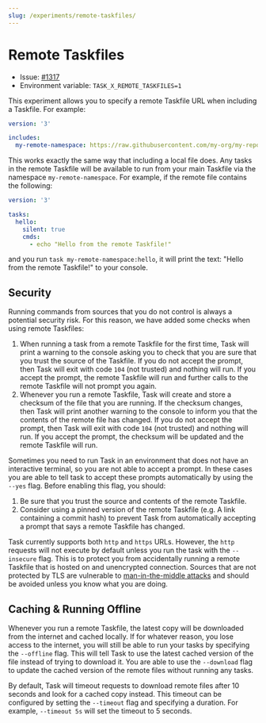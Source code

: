 ```yaml
---
slug: /experiments/remote-taskfiles/
---
```


# Remote Taskfiles

- Issue: [#1317][remote-taskfiles-experiment]
- Environment variable: `TASK_X_REMOTE_TASKFILES=1`

This experiment allows you to specify a remote Taskfile URL when including a Taskfile. For example:

```yaml
version: '3'

includes:
  my-remote-namespace: https://raw.githubusercontent.com/my-org/my-repo/main/Taskfile.yml
```

This works exactly the same way that including a local file does. Any tasks in the remote Taskfile will be available to run from your main Taskfile via the namespace `my-remote-namespace`. For example, if the remote file contains the following:

```yaml
version: '3'

tasks:
  hello:
    silent: true
    cmds:
      - echo "Hello from the remote Taskfile!"
```

and you run `task my-remote-namespace:hello`, it will print the text: "Hello from the remote Taskfile!" to your console.

## Security

Running commands from sources that you do not control is always a potential security risk. For this reason, we have added some checks when using remote Taskfiles:

1. When running a task from a remote Taskfile for the first time, Task will print a warning to the console asking you to check that you are sure that you trust the source of the Taskfile. If you do not accept the prompt, then Task will exit with code `104` (not trusted) and nothing will run. If you accept the prompt, the remote Taskfile will run and further calls to the remote Taskfile will not prompt you again.
2. Whenever you run a remote Taskfile, Task will create and store a checksum of the file that you are running. If the checksum changes, then Task will print another warning to the console to inform you that the contents of the remote file has changed. If you do not accept the prompt, then Task will exit with code `104` (not trusted) and nothing will run. If you accept the prompt, the checksum will be updated and the remote Taskfile will run.

Sometimes you need to run Task in an environment that does not have an interactive terminal, so you are not able to accept a prompt. In these cases you are able to tell task to accept these prompts automatically by using the `--yes` flag. Before enabling this flag, you should:

1. Be sure that you trust the source and contents of the remote Taskfile.
2. Consider using a pinned version of the remote Taskfile (e.g. A link containing a commit hash) to prevent Task from automatically accepting a prompt that says a remote Taskfile has changed.

Task currently supports both `http` and `https` URLs. However, the `http` requests will not execute by default unless you run the task with the `--insecure` flag. This is to protect you from accidentally running a remote Taskfile that is hosted on and unencrypted connection. Sources that are not protected by TLS are vulnerable to [man-in-the-middle attacks][man-in-the-middle-attacks] and should be avoided unless you know what you are doing.

## Caching & Running Offline

Whenever you run a remote Taskfile, the latest copy will be downloaded from the internet and cached locally. If for whatever reason, you lose access to the internet, you will still be able to run your tasks by specifying the `--offline` flag. This will tell Task to use the latest cached version of the file instead of trying to download it. You are able to use the `--download` flag to update the cached version of the remote files without running any tasks.

By default, Task will timeout requests to download remote files after 10 seconds and look for a cached copy instead. This timeout can be configured by setting the `--timeout` flag and specifying a duration. For example, `--timeout 5s` will set the timeout to 5 seconds.

<!-- prettier-ignore-start -->

<!-- prettier-ignore-end -->
[remote-taskfiles-experiment]: https://github.com/go-task/task/issues/1317
[man-in-the-middle-attacks]: https://en.wikipedia.org/wiki/Man-in-the-middle_attack
